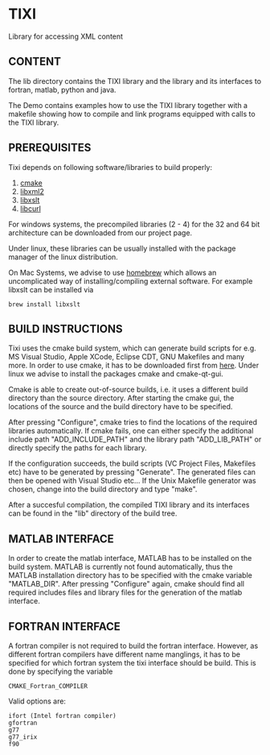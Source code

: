 TIXI
====

Library for accessing XML content

CONTENT
-------
The lib directory contains the TIXI library and the library and its interfaces 
to fortran, matlab, python and java.

The Demo contains examples how to use the TIXI library together 
with a makefile showing how to compile and link programs
equipped with calls to the TIXI library. 

PREREQUISITES
-------------

Tixi depends on following software/libraries to build properly:

1. [cmake](http://www.cmake.org/)
2. [libxml2](http://xmlsoft.org/)
3. [libxslt](http://xmlsoft.org/XSLT/)
4. [libcurl](http://curl.haxx.se/libcurl/)

For windows systems, the precompiled libraries (2 - 4) for the 32 and 
64 bit architecture can be downloaded from our project page.

Under linux, these libraries can be usually installed with the 
package manager of the linux distribution.

On Mac Systems, we advise to use [homebrew](http://mxcl.github.com/homebrew/)
which allows an uncomplicated way of installing/compiling external software.
For example libxslt can be installed via 

    brew install libxslt


BUILD INSTRUCTIONS
------------------

Tixi uses the cmake build system, which can generate build scripts for e.g. 
MS Visual Studio, Apple XCode, Eclipse CDT, GNU Makefiles and many more. In 
order to use cmake, it has to be downloaded first from [here](http://www.cmake.org/). 
Under linux we advise to install the packages cmake and cmake-qt-gui.

Cmake is able to create out-of-source builds, i.e. it uses a different build 
directory than the source directory. After starting the cmake gui, the locations
of the source and the build directory have to be specified.

After pressing "Configure", cmake tries to find the locations of the required 
libraries automatically. If cmake fails, one can either specify the additional
include path "ADD_INCLUDE_PATH" and the library path "ADD_LIB_PATH" or directly 
specify the paths for each library.

If the configuration succeeds, the build scripts (VC Project Files, Makefiles etc)
have to be generated by pressing "Generate". The generated files can then be opened
with Visual Studio etc... If the Unix Makefile generator was chosen, change into 
the build directory and type "make".

After a succesful compilation, the compiled TIXI library and its interfaces can be 
found in the "lib" directory of the build tree.

MATLAB INTERFACE
----------------

In order to create the matlab interface, MATLAB has to be installed on the build 
system. MATLAB is currently not found automatically, thus the MATLAB installation
directory has to be specified with the cmake variable "MATLAB_DIR". After pressing 
"Configure" again, cmake should find all required includes files and library files
for the generation of the matlab interface.

FORTRAN INTERFACE
-----------------

A fortran compiler is not required to build the fortran interface. However, as different
fortran compilers have different name manglings, it has to be specified for which
fortran system the tixi interface should be build. This is done by specifying 
the variable 

    CMAKE_Fortran_COMPILER

Valid options are:

    ifort (Intel fortran compiler)
    gfortran
    g77
    g77_irix
    f90

